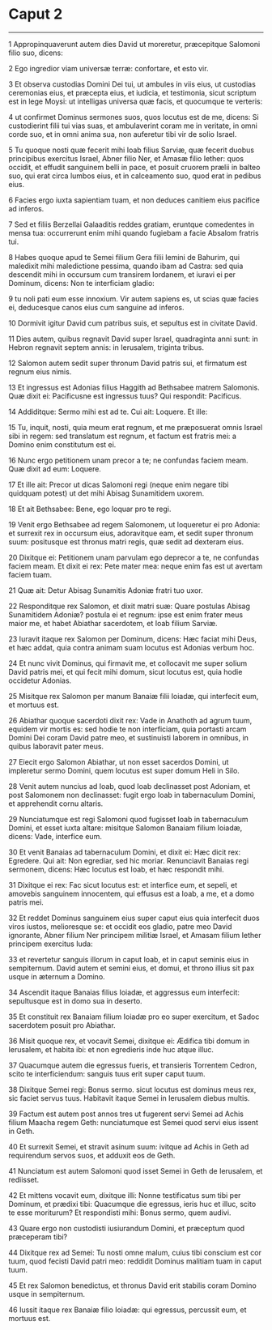 # Caput 2

***

1 Appropinquaverunt autem dies David ut moreretur, præcepitque Salomoni filio suo, dicens:

2 Ego ingredior viam universæ terræ: confortare, et esto vir.

3 Et observa custodias Domini Dei tui, ut ambules in viis eius, ut custodias ceremonias eius, et præcepta eius, et iudicia, et testimonia, sicut scriptum est in lege Moysi: ut intelligas universa quæ facis, et quocumque te verteris:

4 ut confirmet Dominus sermones suos, quos locutus est de me, dicens: Si custodierint filii tui vias suas, et ambulaverint coram me in veritate, in omni corde suo, et in omni anima sua, non auferetur tibi vir de solio Israel.

5 Tu quoque nosti quæ fecerit mihi Ioab filius Sarviæ, quæ fecerit duobus principibus exercitus Israel, Abner filio Ner, et Amasæ filio Iether: quos occidit, et effudit sanguinem belli in pace, et posuit cruorem prælii in balteo suo, qui erat circa lumbos eius, et in calceamento suo, quod erat in pedibus eius.

6 Facies ergo iuxta sapientiam tuam, et non deduces canitiem eius pacifice ad inferos.

7 Sed et filiis Berzellai Galaaditis reddes gratiam, eruntque comedentes in mensa tua: occurrerunt enim mihi quando fugiebam a facie Absalom fratris tui.

8 Habes quoque apud te Semei filium Gera filii Iemini de Bahurim, qui maledixit mihi maledictione pessima, quando ibam ad Castra: sed quia descendit mihi in occursum cum transirem Iordanem, et iuravi ei per Dominum, dicens: Non te interficiam gladio:

9 tu noli pati eum esse innoxium. Vir autem sapiens es, ut scias quæ facies ei, deducesque canos eius cum sanguine ad inferos.

10 Dormivit igitur David cum patribus suis, et sepultus est in civitate David.

11 Dies autem, quibus regnavit David super Israel, quadraginta anni sunt: in Hebron regnavit septem annis: in Ierusalem, triginta tribus.

12 Salomon autem sedit super thronum David patris sui, et firmatum est regnum eius nimis.

13 Et ingressus est Adonias filius Haggith ad Bethsabee matrem Salomonis. Quæ dixit ei: Pacificusne est ingressus tuus? Qui respondit: Pacificus.

14 Addiditque: Sermo mihi est ad te. Cui ait: Loquere. Et ille:

15 Tu, inquit, nosti, quia meum erat regnum, et me præposuerat omnis Israel sibi in regem: sed translatum est regnum, et factum est fratris mei: a Domino enim constitutum est ei.

16 Nunc ergo petitionem unam precor a te; ne confundas faciem meam. Quæ dixit ad eum: Loquere.

17 Et ille ait: Precor ut dicas Salomoni regi (neque enim negare tibi quidquam potest) ut det mihi Abisag Sunamitidem uxorem.

18 Et ait Bethsabee: Bene, ego loquar pro te regi.

19 Venit ergo Bethsabee ad regem Salomonem, ut loqueretur ei pro Adonia: et surrexit rex in occursum eius, adoravitque eam, et sedit super thronum suum: positusque est thronus matri regis, quæ sedit ad dexteram eius.

20 Dixitque ei: Petitionem unam parvulam ego deprecor a te, ne confundas faciem meam. Et dixit ei rex: Pete mater mea: neque enim fas est ut avertam faciem tuam.

21 Quæ ait: Detur Abisag Sunamitis Adoniæ fratri tuo uxor.

22 Responditque rex Salomon, et dixit matri suæ: Quare postulas Abisag Sunamitidem Adoniæ? postula ei et regnum: ipse est enim frater meus maior me, et habet Abiathar sacerdotem, et Ioab filium Sarviæ.

23 Iuravit itaque rex Salomon per Dominum, dicens: Hæc faciat mihi Deus, et hæc addat, quia contra animam suam locutus est Adonias verbum hoc.

24 Et nunc vivit Dominus, qui firmavit me, et collocavit me super solium David patris mei, et qui fecit mihi domum, sicut locutus est, quia hodie occidetur Adonias.

25 Misitque rex Salomon per manum Banaiæ filii Ioiadæ, qui interfecit eum, et mortuus est.

26 Abiathar quoque sacerdoti dixit rex: Vade in Anathoth ad agrum tuum, equidem vir mortis es: sed hodie te non interficiam, quia portasti arcam Domini Dei coram David patre meo, et sustinuisti laborem in omnibus, in quibus laboravit pater meus.

27 Eiecit ergo Salomon Abiathar, ut non esset sacerdos Domini, ut impleretur sermo Domini, quem locutus est super domum Heli in Silo.

28 Venit autem nuncius ad Ioab, quod Ioab declinasset post Adoniam, et post Salomonem non declinasset: fugit ergo Ioab in tabernaculum Domini, et apprehendit cornu altaris.

29 Nunciatumque est regi Salomoni quod fugisset Ioab in tabernaculum Domini, et esset iuxta altare: misitque Salomon Banaiam filium Ioiadæ, dicens: Vade, interfice eum.

30 Et venit Banaias ad tabernaculum Domini, et dixit ei: Hæc dicit rex: Egredere. Qui ait: Non egrediar, sed hic moriar. Renunciavit Banaias regi sermonem, dicens: Hæc locutus est Ioab, et hæc respondit mihi.

31 Dixitque ei rex: Fac sicut locutus est: et interfice eum, et sepeli, et amovebis sanguinem innocentem, qui effusus est a Ioab, a me, et a domo patris mei.

32 Et reddet Dominus sanguinem eius super caput eius quia interfecit duos viros iustos, melioresque se: et occidit eos gladio, patre meo David ignorante, Abner filium Ner principem militiæ Israel, et Amasam filium Iether principem exercitus Iuda:

33 et revertetur sanguis illorum in caput Ioab, et in caput seminis eius in sempiternum. David autem et semini eius, et domui, et throno illius sit pax usque in æternum a Domino.

34 Ascendit itaque Banaias filius Ioiadæ, et aggressus eum interfecit: sepultusque est in domo sua in deserto.

35 Et constituit rex Banaiam filium Ioiadæ pro eo super exercitum, et Sadoc sacerdotem posuit pro Abiathar.

36 Misit quoque rex, et vocavit Semei, dixitque ei: Ædifica tibi domum in Ierusalem, et habita ibi: et non egredieris inde huc atque illuc.

37 Quacumque autem die egressus fueris, et transieris Torrentem Cedron, scito te interficiendum: sanguis tuus erit super caput tuum.

38 Dixitque Semei regi: Bonus sermo. sicut locutus est dominus meus rex, sic faciet servus tuus. Habitavit itaque Semei in Ierusalem diebus multis.

39 Factum est autem post annos tres ut fugerent servi Semei ad Achis filium Maacha regem Geth: nunciatumque est Semei quod servi eius issent in Geth.

40 Et surrexit Semei, et stravit asinum suum: ivitque ad Achis in Geth ad requirendum servos suos, et adduxit eos de Geth.

41 Nunciatum est autem Salomoni quod isset Semei in Geth de Ierusalem, et rediisset.

42 Et mittens vocavit eum, dixitque illi: Nonne testificatus sum tibi per Dominum, et prædixi tibi: Quacumque die egressus, ieris huc et illuc, scito te esse moriturum? Et respondisti mihi: Bonus sermo, quem audivi.

43 Quare ergo non custodisti iusiurandum Domini, et præceptum quod præceperam tibi?

44 Dixitque rex ad Semei: Tu nosti omne malum, cuius tibi conscium est cor tuum, quod fecisti David patri meo: reddidit Dominus malitiam tuam in caput tuum.

45 Et rex Salomon benedictus, et thronus David erit stabilis coram Domino usque in sempiternum.

46 Iussit itaque rex Banaiæ filio Ioiadæ: qui egressus, percussit eum, et mortuus est.

